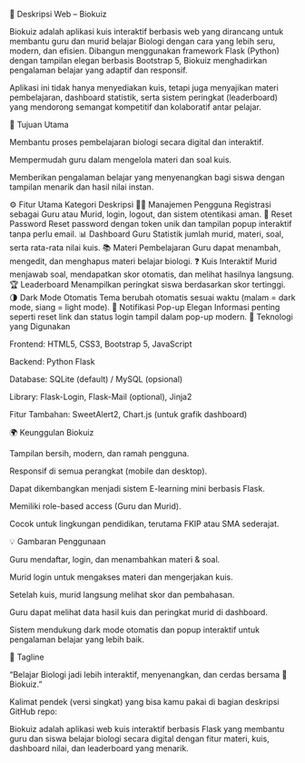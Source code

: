 🌿 Deskripsi Web – Biokuiz

Biokuiz adalah aplikasi kuis interaktif berbasis web yang dirancang untuk membantu guru dan murid belajar Biologi dengan cara yang lebih seru, modern, dan efisien.
Dibangun menggunakan framework Flask (Python) dengan tampilan elegan berbasis Bootstrap 5, Biokuiz menghadirkan pengalaman belajar yang adaptif dan responsif.

Aplikasi ini tidak hanya menyediakan kuis, tetapi juga menyajikan materi pembelajaran, dashboard statistik, serta sistem peringkat (leaderboard) yang mendorong semangat kompetitif dan kolaboratif antar pelajar.

🎯 Tujuan Utama

Membantu proses pembelajaran biologi secara digital dan interaktif.

Mempermudah guru dalam mengelola materi dan soal kuis.

Memberikan pengalaman belajar yang menyenangkan bagi siswa dengan tampilan menarik dan hasil nilai instan.

⚙️ Fitur Utama
Kategori	Deskripsi
👩‍🏫 Manajemen Pengguna	Registrasi sebagai Guru atau Murid, login, logout, dan sistem otentikasi aman.
🔑 Reset Password	Reset password dengan token unik dan tampilan popup interaktif tanpa perlu email.
📊 Dashboard Guru	Statistik jumlah murid, materi, soal, serta rata-rata nilai kuis.
📚 Materi Pembelajaran	Guru dapat menambah, mengedit, dan menghapus materi belajar biologi.
❓ Kuis Interaktif	Murid menjawab soal, mendapatkan skor otomatis, dan melihat hasilnya langsung.
🏆 Leaderboard	Menampilkan peringkat siswa berdasarkan skor tertinggi.
🌗 Dark Mode Otomatis	Tema berubah otomatis sesuai waktu (malam = dark mode, siang = light mode).
💬 Notifikasi Pop-up Elegan	Informasi penting seperti reset link dan status login tampil dalam pop-up modern.
🧠 Teknologi yang Digunakan

Frontend: HTML5, CSS3, Bootstrap 5, JavaScript

Backend: Python Flask

Database: SQLite (default) / MySQL (opsional)

Library: Flask-Login, Flask-Mail (optional), Jinja2

Fitur Tambahan: SweetAlert2, Chart.js (untuk grafik dashboard)

🌍 Keunggulan Biokuiz

Tampilan bersih, modern, dan ramah pengguna.

Responsif di semua perangkat (mobile dan desktop).

Dapat dikembangkan menjadi sistem E-learning mini berbasis Flask.

Memiliki role-based access (Guru dan Murid).

Cocok untuk lingkungan pendidikan, terutama FKIP atau SMA sederajat.

💡 Gambaran Penggunaan

Guru mendaftar, login, dan menambahkan materi & soal.

Murid login untuk mengakses materi dan mengerjakan kuis.

Setelah kuis, murid langsung melihat skor dan pembahasan.

Guru dapat melihat data hasil kuis dan peringkat murid di dashboard.

Sistem mendukung dark mode otomatis dan popup interaktif untuk pengalaman belajar yang lebih baik.

📜 Tagline

“Belajar Biologi jadi lebih interaktif, menyenangkan, dan cerdas bersama 🌿 Biokuiz.”

Kalimat pendek (versi singkat) yang bisa kamu pakai di bagian deskripsi GitHub repo:

Biokuiz adalah aplikasi web kuis interaktif berbasis Flask yang membantu guru dan siswa belajar biologi secara digital dengan fitur materi, kuis, dashboard nilai, dan leaderboard yang menarik.
